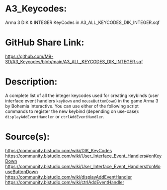 # A3_Keycodes:

Arma 3 DIK & INTEGER KeyCodes
in A3_ALL_KEYCODES_DIK_INTEGER.sqf

# GitHub Share Link:

https://github.com/M9-SD/A3_Keycodes/blob/main/A3_ALL_KEYCODES_DIK_INTEGER.sqf

# Description:

A complete list of all the integer keycodes used for creating keybinds 
(user interface event handlers `keyDown` and `mouseButtonDown`) in the 
game Arma 3 by Bohemia Interactive. You can use either of the following 
script commands to register the new keybind (depending on use-case):
`displayAddEventHandler` or `ctrlAddEventHandler`. 

# Source(s):

https://community.bistudio.com/wiki/DIK_KeyCodes
https://community.bistudio.com/wiki/User_Interface_Event_Handlers#onKeyDown
https://community.bistudio.com/wiki/User_Interface_Event_Handlers#onMouseButtonDown
https://community.bistudio.com/wiki/displayAddEventHandler
https://community.bistudio.com/wiki/ctrlAddEventHandler

